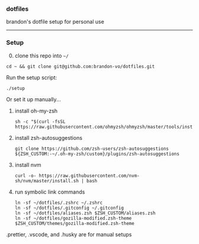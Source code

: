 ### dotfiles

brandon's dotfile setup for personal use

---

### Setup

0. clone this repo into `~/`

```
cd ~ && git clone git@github.com:brandon-vo/dotfiles.git
```

Run the setup script:

```
./setup
```

Or set it up manually...

1. install oh-my-zsh

   ```
   sh -c "$(curl -fsSL https://raw.githubusercontent.com/ohmyzsh/ohmyzsh/master/tools/install.sh)"
   ```

2. install zsh-autosuggestions

   ```
   git clone https://github.com/zsh-users/zsh-autosuggestions ${ZSH_CUSTOM:-~/.oh-my-zsh/custom}/plugins/zsh-autosuggestions
   ```

3. install nvm

   ```
   curl -o- https://raw.githubusercontent.com/nvm-sh/nvm/master/install.sh | bash
   ```

4. run symbolic link commands
   ```
   ln -sf ~/dotfiles/.zshrc ~/.zshrc
   ln -sf ~/dotfiles/.gitconfig ~/.gitconfig
   ln -sf ~/dotfiles/aliases.zsh $ZSH_CUSTOM/aliases.zsh
   ln -sf ~/dotfiles/gozilla-modified.zsh-theme $ZSH_CUSTOM/themes/gozilla-modified.zsh-theme
   ```

.prettier, .vscode, and .husky are for manual setups
